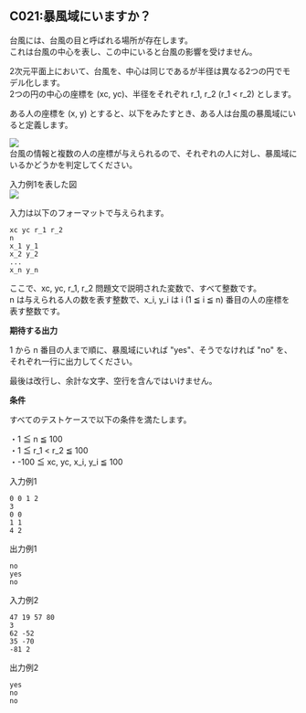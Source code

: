 C021:暴風域にいますか？
--------------


台風には、台風の目と呼ばれる場所が存在します。  
これは台風の中心を表し、この中にいると台風の影響を受けません。  
  
2次元平面上において、台風を、中心は同じであるが半径は異なる2つの円でモデル化します。  
2つの円の中心の座標を (xc, yc)、半径をそれぞれ r\_1, r\_2 (r\_1 < r\_2) とします。  
  
ある人の座標を (x, y) とすると、以下をみたすとき、ある人は台風の暴風域にいると定義します。  
  
![](/image/c021_img.png)  
台風の情報と複数の人の座標が与えられるので、それぞれの人に対し、暴風域にいるかどうかを判定してください。  
  
入力例1を表した図  
![](/image/c021_img.png)  


入力は以下のフォーマットで与えられます。  
  

    xc yc r_1 r_2
    n
    x_1 y_1
    x_2 y_2
    ...
    x_n y_n

ここで、xc, yc, r\_1, r\_2 問題文で説明された変数で、すべて整数です。  
n は与えられる人の数を表す整数で、x\_i, y\_i は i (1 ≦ i ≦ n) 番目の人の座標を表す整数です。  
  


**期待する出力**

1 から n 番目の人まで順に、暴風域にいれば "yes"、そうでなければ "no" を、それぞれ一行に出力してください。  
  
最後は改行し、余計な文字、空行を含んではいけません。  

**条件**

すべてのテストケースで以下の条件を満たします。  
  
・1 ≦ n ≦ 100  
・1 ≦ r\_1 < r\_2 ≦ 100  
・-100 ≦ xc, yc, x\_i, y\_i ≦ 100  

入力例1

    0 0 1 2
    3
    0 0
    1 1
    4 2
    

出力例1

    no
    yes
    no
    

入力例2

    47 19 57 80
    3
    62 -52
    35 -70
    -81 2
    

出力例2

    yes
    no
    no